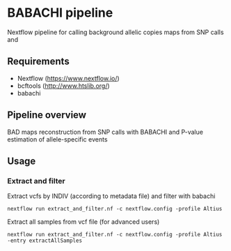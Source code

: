 # BABACHI pipeline

Nextflow pipeline for calling background allelic copies maps from SNP calls and 

## Requirements
- Nextflow (https://www.nextflow.io/)
- bcftools (http://www.htslib.org/)
- babachi 

## Pipeline overview

BAD maps reconstruction from SNP calls with BABACHI and P-value estimation of allele-specific events

## Usage
### Extract and filter
Extract vcfs by INDIV (according to metadata file) and filter with babachi
```
nextflow run extract_and_filter.nf -c nextflow.config -profile Altius
```

Extract all samples from vcf file (for advanced users)
```
nextflow run extract_and_filter.nf -c nextflow.config -profile Altius -entry extractAllSamples
```

